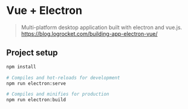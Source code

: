 # Vue + Electron

> Multi-platform desktop application built with electron and vue.js. <br>
> https://blog.logrocket.com/building-app-electron-vue/

## Project setup

```bash
npm install

# Compiles and hot-reloads for development
npm run electron:serve

# Compiles and minifies for production
npm run electron:build
```